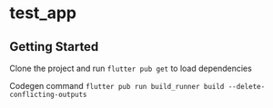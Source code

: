 # test_app

## Getting Started

Clone the project and run `flutter pub get` to load dependencies

Codegen command
`flutter pub run build_runner build --delete-conflicting-outputs`
